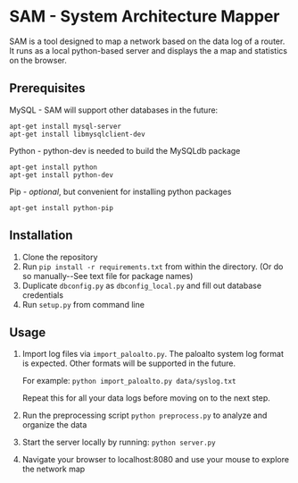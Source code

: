 # SAM - System Architecture Mapper

SAM is a tool designed to map a network based on the data log of a router.
It runs as a local python-based server and displays the a map and statistics on the browser.

## Prerequisites

MySQL - SAM will support other databases in the future:

    apt-get install mysql-server
    apt-get install libmysqlclient-dev

Python - python-dev is needed to build the MySQLdb package

    apt-get install python
    apt-get install python-dev

Pip - _optional_, but convenient for installing python packages

    apt-get install python-pip

## Installation

1. Clone the repository
2. Run `pip install -r requirements.txt` from within the directory. (Or do so manually--See text file for package names)
3. Duplicate `dbconfig.py` as `dbconfig_local.py` and fill out database credentials
3. Run `setup.py` from command line

## Usage

1. Import log files via `import_paloalto.py`. The paloalto system log format is expected.  Other formats will be supported in the future.

   For example: `python import_paloalto.py data/syslog.txt`

   Repeat this for all your data logs before moving on to the next step.

2. Run the preprocessing script `python preprocess.py` to analyze and organize the data
3. Start the server locally by running: `python server.py`
4. Navigate your browser to localhost:8080 and use your mouse to explore the network map

